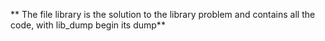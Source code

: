 ** The file library is the solution to the library problem and contains all the code, with lib_dump begin its dump**

